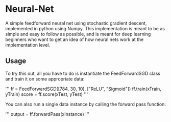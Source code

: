 # Neural-Net
A simple feedforward neural net using stochastic gradient descent, implemented in python using Numpy. This implementation is meant to be as simple and easy to follow as possible, and is meant for deep learning beginners who want to get an idea of how neural nets work at the implementation level.

## Usage

To try this out, all you have to do is instantiate the FeedForwardSGD class and train it on some appropriate data:

'''
ff = FeedForwardSGD([784, 30, 10], ["ReLU", "Sigmoid"])
ff.train(xTrain, yTrain)
score = ff.score(xTest, yTest)
'''

You can also run a single data instance by calling the forward pass function:

'''
output = ff.forwardPass(xInstance)
'''
